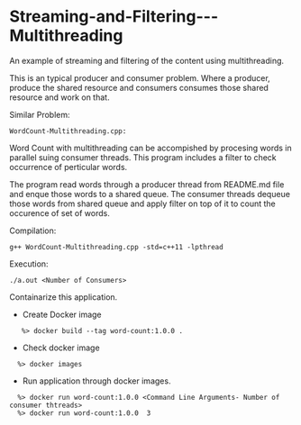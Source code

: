 # Streaming-and-Filtering---Multithreading
An example of streaming and filtering of the content using multithreading.

This is an typical producer and consumer problem. Where a producer, produce the shared resource
and consumers consumes those shared resource and work on that.


 Similar Problem:
 ```
 WordCount-Multithreading.cpp:
 ```

 Word Count with multithreading can be accompished by procesing words
 in parallel suing consumer threads. This program includes a filter to check occurrence of
 perticular words.

 The program read words through a producer thread from README.md file and enque
 those words to a shared queue. The consumer threads dequeue those words from shared queue
 and apply filter on top of it to count the occurence of set of words.  
   
 Compilation:
 ```
 g++ WordCount-Multithreading.cpp -std=c++11 -lpthread
 ```
 
 Execution:
 ```
 ./a.out <Number of Consumers>
 ```


 Containarize this application.
 
 - Create Docker image
```
   %> docker build --tag word-count:1.0.0 .
```
 - Check docker image
 ```
   %> docker images
 ```
 - Run application through docker images.
 ```
   %> docker run word-count:1.0.0 <Command Line Arguments- Number of consumer thtreads>
   %> docker run word-count:1.0.0  3
 ```




